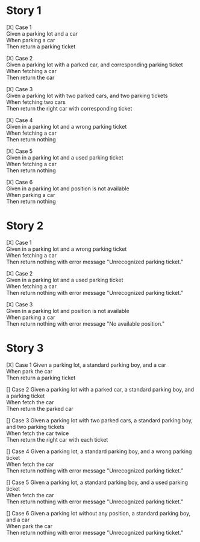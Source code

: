 # Story 1
[X] Case 1  
    Given a parking lot and a car  
    When parking a car  
    Then return a parking ticket

[X] Case 2  
    Given a parking lot with a parked car, and corresponding parking ticket  
    When fetching a car  
    Then return the car  

[X] Case 3  
    Given a parking lot with two parked cars, and two parking tickets  
    When fetching two cars  
    Then return the right car with corresponding ticket

[X] Case 4  
    Given in a parking lot and a wrong parking ticket  
    When fetching a car   
    Then return nothing  

[X] Case 5  
    Given in a parking lot and a used parking ticket  
    When fetching a car   
    Then return nothing  

[X] Case 6  
    Given in a parking lot and position is not available  
    When parking a car  
    Then return nothing 


# Story 2
[X] Case 1  
    Given in a parking lot and a wrong parking ticket  
    When fetching a car  
    Then return nothing with error message "Unrecognized parking ticket."  

[X] Case 2  
    Given in a parking lot and a used parking ticket  
    When fetching a car  
    Then return nothing with error message "Unrecognized parking ticket."

[X] Case 3  
    Given in a parking lot and position is not available  
    When parking a car  
    Then return nothing with error message "No available position."


# Story 3
[X] Case 1
Given a parking lot, a standard parking boy, and a car  
When park the car  
Then return a parking ticket

[] Case 2
Given a parking lot with a parked car, a standard parking boy, and a parking ticket  
When fetch the car  
Then return the parked car

[] Case 3
Given a parking lot with two parked cars, a standard parking boy, and two parking
tickets  
When fetch the car twice  
Then return the right car with each ticket

[] Case 4
Given a parking lot, a standard parking boy, and a wrong parking ticket  
When fetch the car  
Then return nothing with error message "Unrecognized parking ticket.”

[] Case 5
Given a parking lot, a standard parking boy, and a used parking ticket  
When fetch the car  
Then return nothing with error message "Unrecognized parking ticket."

[] Case 6
Given a parking lot without any position, a standard parking boy, and a car  
When park the car  
Then return nothing with error message "Unrecognized parking ticket."  